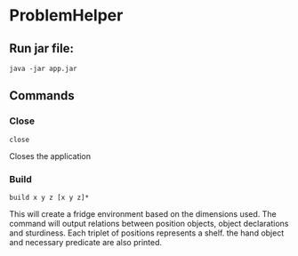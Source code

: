 # ProblemHelper

## Run jar file:
`java -jar app.jar`

## Commands
### Close
`close`

Closes the application

### Build
`build x y z [x y z]*`

This will create a fridge environment based on the dimensions used. The command will output relations between position objects, object declarations and sturdiness. Each triplet of positions represents a shelf. the hand object and necessary predicate are also printed.
